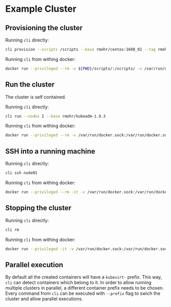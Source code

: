 # Example Cluster

## Provisioning the cluster

Running `cli` directly:

```bash
cli provision --scripts /scripts --base rmohr/centos:1608_01 --tag rmohr/kubeadm-1.9.3
```

Running `cli` from withing docker:

```bash
docker run --privileged --rm -v ${PWD}/scripts/:/scripts/ -v /var/run/docker.sock:/var/run/docker.sock rmohr/cli provision --scripts /scripts --base rmohr/centos:1608_01 --tag rmohr/kubeadm-1.9.3
```

## Run the cluster

The cluster is self contained.

Running `cli` directly:

```bash
cli run --nodes 2 --base rmohr/kubeadm-1.9.3
```

Running `cli` from withing docker:

```bash
docker run --privileged --rm -v /var/run/docker.sock:/var/run/docker.sock rmohr/cli:latest run --nodes 2 --base rmohr/kubeadm-1.9.3
```
## SSH into a running machine

Running `cli` directly:

```bash
cli ssh node01
```

Running `cli` from withing docker:

```bash
docker run --privileged --rm -it -v /var/run/docker.sock:/var/run/docker.sock rmohr/cli:latest ssh node01 
```
## Stopping the cluster

Running `cli` directly:

```bash
cli rm
```

Running `cli` from withing docker:

```bash
docker run --privileged -it -v /var/run/docker.sock:/var/run/docker.sock rmohr/cli:latest rm 
```

## Parallel execution

By default all the created containers will have a `kubevirt-` prefix. This way,
`cli` can detect containers which belong to it. In order to allow running
multiple clusters in parallel, a different container prefix needs to be chosen.
Every command from `cli` can be executed with `--prefix` flag to swich the
cluster and allow parallel executions.
